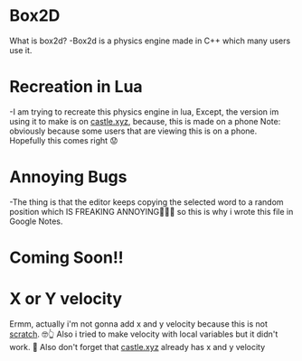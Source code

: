 # Box2D
What is box2d?
-Box2d is a physics engine made in C++ which many users use it.

# Recreation in Lua
-I am trying to recreate this physics engine in lua, Except, the version im using it to make is on [castle.xyz](https://castle.xyz), because, this is made on a phone Note: obviously because some users that are viewing this is on a phone.
Hopefully this comes right 😟
# Annoying Bugs
 -The thing is that the editor keeps copying the selected word to a random position which IS FREAKING ANNOYING🤬🤬🤬
so this is why i wrote this file in Google Notes.
# Coming Soon!!

# X or Y velocity
Ermm, actually i'm not gonna add x and y velocity because this is not [scratch](https://scratch.mit.edu). 🤓👆
Also i tried to make velocity with local variables but it didn't work. 🥺
Also don't forget that [castle.xyz](https://castle.xyz) already has x and y velocity 
